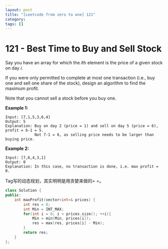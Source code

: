 ```yaml
---
layout: post
title: "[Leetcode from zero to one] 121"
category: 
tags: []
---
```


# 121 - Best Time to Buy and Sell Stock

Say you have an array for which the *i*th element is the price of a given stock on day *i*.

If you were only permitted to complete at most one transaction (i.e., buy one and sell one share of the stock), design an algorithm to find the maximum profit.

Note that you cannot sell a stock before you buy one.

**Example 1:**

```
Input: [7,1,5,3,6,4]
Output: 5
Explanation: Buy on day 2 (price = 1) and sell on day 5 (price = 6), profit = 6-1 = 5.
             Not 7-1 = 6, as selling price needs to be larger than buying price.
```

**Example 2:**

```
Input: [7,6,4,3,1]
Output: 0
Explanation: In this case, no transaction is done, i.e. max profit = 0.
```

Tag写的动态规划，其实明明是用贪婪来做的= =。

```c++
class Solution {
public:
    int maxProfit(vector<int>& prices) {
        int res = 0;
        int Min = INT_MAX;
        for(int i = 0; i < prices.size(); ++i){
            Min = min(Min, prices[i]);
            res = max(res, prices[i] - Min);
        }
        return res;
    }
};
```

